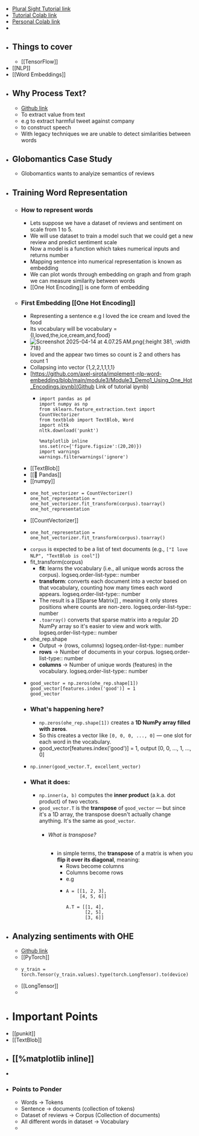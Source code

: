 - [Plural Sight Tutorial link](https://app.pluralsight.com/ilx/video-courses/1247d1e0-3fa6-45b5-b951-166740294add/25da33f0-8d5d-43cd-9636-528af02476f6/3b56d81b-4d2a-4d9f-93a2-3672e584d63d)
- [Tutorial Colab link](https://colab.research.google.com/github/axel-sirota/implement-nlp-word-embedding/blob/main/module3/Module3_Demo1_Using_One_Hot_Encodings.ipynb#scrollTo=R8aZ3C9aNB27)
- [Personal Colab link](https://colab.research.google.com/drive/1kLZvCSETTv5yHgMPIClRyb2ev5GWJ7ai)
-
- ## Things to cover
	- [[TensorFlow]]
- [[NLP]]
- [[Word Embeddings]]
- ## Why Process Text?
	- [Github link](https://github.com/axel-sirota/implement-nlp-word-embedding/blob/main/module3/Module3_Demo1_Using_One_Hot_Encodings.ipynb)
	- To extract value from text
	- e.g to extract harmful tweet against company
	- to construct speech
	- With legacy techniques we are unable to detect similarities between words
- ## Globomantics Case Study
	- Globomantics wants to analyize semantics of reviews
- ## Training Word Representation
	- ### How to represent words
		- Lets suppose we have a dataset of reviews and sentiment on scale from 1 to 5.
		- We will use dataset to train a model such that we could get a new review and predict sentiment scale
		- Now a model is a function which takes numerical inputs and returns number
		- Mapping sentence into numerical representation is known as embedding
		- We can plot words through embedding on graph and from graph we can measure similarity between words
		- [[One Hot Encoding]] is one form of embedding
	- ### First Embedding [[One Hot Encoding]]
		- Representing a sentence e.g I loved the ice cream and loved the food
		- Its vocabulary will be vocabulary ={I,loved,the,ice,cream,and,food}
		- ![Screenshot 2025-04-14 at 4.07.25 AM.png](../assets/Screenshot_2025-04-14_at_4.07.25 AM_1744585697138_0.png){:height 381, :width 718}
		- loved and the appear two times so count is 2 and others has count 1
		- Collapsing into vector {1,2,2,1,1,1,1}
		- [https://github.com/axel-sirota/implement-nlp-word-embedding/blob/main/module3/Module3_Demo1_Using_One_Hot_Encodings.ipynb](Github Link of tutorial ipynb)
			- ```apl
			  import pandas as pd
			  import numpy as np
			  from sklearn.feature_extraction.text import CountVectorizer
			  from textblob import TextBlob, Word
			  import nltk
			  nltk.download('punkt')
			  
			  %matplotlib inline
			  sns.set(rc={'figure.figsize':(20,20)})
			  import warnings
			  warnings.filterwarnings('ignore')
			  ```
		- [[TextBlob]]
		- [[📌 Pandas]]
		- [[numpy]]
		- ```apl
		  one_hot_vectorizer = CountVectorizer()
		  one_hot_representation = one_hot_vectorizer.fit_transform(corpus).toarray()
		  one_hot_representation
		  ```
		- [[CountVectorizer]]
		- ```apl
		  one_hot_representation = one_hot_vectorizer.fit_transform(corpus).toarray()
		  ```
		- `corpus` is expected to be a list of text documents (e.g., `["I love NLP", "TextBlob is cool"]`)
		- fit_transform(corpus)
			- **fit**: learns the vocabulary (i.e., all unique words across the corpus).
			  logseq.order-list-type:: number
			- **transform**: converts each document into a vector based on that vocabulary, counting how many times each word appears.
			  logseq.order-list-type:: number
			- The result is a [[Sparse Matrix]] , meaning it only stores positions where counts are non-zero.
			  logseq.order-list-type:: number
			- `.toarray()` converts that sparse matrix into a regular 2D NumPy array so it's easier to view and work with.
			  logseq.order-list-type:: number
		- ohe_rep.shape
			- Output -> (rows, columns)
			  logseq.order-list-type:: number
			- **rows** → Number of documents in your corpus.
			  logseq.order-list-type:: number
			- **columns** → Number of unique words (features) in the vocabulary.
			  logseq.order-list-type:: number
		- ```apl
		  good_vector = np.zeros(ohe_rep.shape[1])
		  good_vector[features.index('good')] = 1
		  good_vector
		  ```
		- ### What's happening here?
			- `np.zeros(ohe_rep.shape[1])` creates a **1D NumPy array filled with zeros**.
			- So this creates a vector like `[0, 0, 0, ..., 0]` — one slot for each word in the vocabulary.
			- good_vector[features.index('good')] = 1, output [0, 0, ..., 1, ..., 0]
		- ```apl
		  np.inner(good_vector.T, excellent_vector)
		  ```
		- ### What it does:
			- `np.inner(a, b)` computes the **inner product** (a.k.a. dot product) of two vectors.
			- `good_vector.T` is the **transpose** of `good_vector` — but since it's a 1D array, the transpose doesn't actually change anything. It's the same as `good_vector`.
				- ###### What is transpose?
					- in simple terms, the **transpose** of a matrix is when you **flip it over its diagonal**, meaning:
						- Rows become columns
						- Columns become rows
						- e.g
						- ```apl
						  A = [[1, 2, 3],
						       [4, 5, 6]]
						  
						  A.T = [[1, 4],
						         [2, 5],
						         [3, 6]]
						  
						  ```
- ## Analyzing sentiments with OHE
	- [Github link](https://github.com/axel-sirota/implement-nlp-word-embedding/blob/main/module3/Module3_Demo2_Analysing_Sentiment_With_OHE.ipynb)
	- [[PyTorch]]
	- ```apl
	  y_train = torch.Tensor(y_train.values).type(torch.LongTensor).to(device)
	  ```
	- [[LongTensor]]
	-
- # Important Points
- [[punkit]]
- [[TextBlob]]
- [[%matplotlib inline]]
	-
-
- ### Points to Ponder
	- Words -> Tokens
	- Sentence -> documents (collection of tokens)
	- Dataset of reviews -> Corpus (Collection of documents)
	- All different words in dataset -> Vocabulary
	-